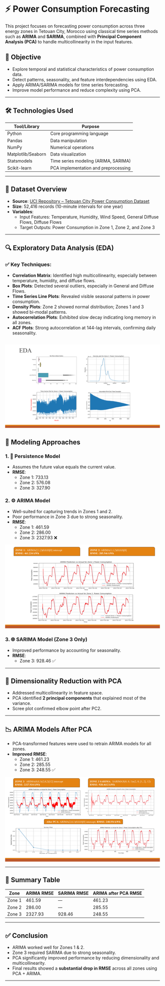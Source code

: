# ⚡ Power Consumption Forecasting

This project focuses on forecasting power consumption across three energy zones in Tetouan City, Morocco using classical time series methods such as **ARIMA** and **SARIMA**, combined with **Principal Component Analysis (PCA)** to handle multicollinearity in the input features.

## 📌 Objective

- Explore temporal and statistical characteristics of power consumption data.
- Detect patterns, seasonality, and feature interdependencies using EDA.
- Apply ARIMA/SARIMA models for time series forecasting.
- Improve model performance and reduce complexity using PCA.

---

## 🛠 Technologies Used

| Tool/Library       | Purpose                                      |
|--------------------|----------------------------------------------|
| Python             | Core programming language                    |
| Pandas             | Data manipulation                            |
| NumPy              | Numerical operations                         |
| Matplotlib/Seaborn | Data visualization                           |
| Statsmodels        | Time series modeling (ARIMA, SARIMA)         |
| Scikit-learn       | PCA implementation and preprocessing         |

---

## 📁 Dataset Overview

- **Source**: [UCI Repository – Tetouan City Power Consumption Dataset](https://archive.ics.uci.edu/dataset/775/tetouan+city+power+consumption)
- **Size**: 52,416 records (10-minute intervals for one year)
- **Variables**:
  - Input Features: Temperature, Humidity, Wind Speed, General Diffuse Flows, Diffuse Flows
  - Target Outputs: Power Consumption in Zone 1, Zone 2, and Zone 3

---

## 🔍 Exploratory Data Analysis (EDA)

### ✅ Key Techniques:
- **Correlation Matrix**: Identified high multicollinearity, especially between temperature, humidity, and diffuse flows.
- **Box Plots**: Detected several outliers, especially in General and Diffuse Flows.
- **Time Series Line Plots**: Revealed visible seasonal patterns in power consumption.
- **Density Plots**: Zone 2 showed normal distribution; Zones 1 and 3 showed bi-modal patterns.
- **Autocorrelation Plots**: Exhibited slow decay indicating long memory in all zones.
- **ACF Plots**: Strong autocorrelation at 144-lag intervals, confirming daily seasonality.

![image1](TS1.PNG)
---

## 🧠 Modeling Approaches

### 1. 📌 Persistence Model
- Assumes the future value equals the current value.
- **RMSE**:
  - Zone 1: 733.13
  - Zone 2: 576.08
  - Zone 3: 327.90

### 2. ⚙️ ARIMA Model
- Well-suited for capturing trends in Zones 1 and 2.
- Poor performance in Zone 3 due to strong seasonality.
- **RMSE**:
  - Zone 1: 461.59
  - Zone 2: 286.00
  - Zone 3: 2327.93 ❌

![image2](TS2.PNG)

### 3. 🌐 SARIMA Model (Zone 3 Only)
- Improved performance by accounting for seasonality.
- **RMSE**:
  - Zone 3: 928.46 ✅

---

## 🧬 Dimensionality Reduction with PCA

- Addressed multicollinearity in feature space.
- PCA identified **2 principal components** that explained most of the variance.
- Scree plot confirmed elbow point after PC2.

---

## 📉 ARIMA Models After PCA

- PCA-transformed features were used to retrain ARIMA models for all zones.
- **Improved RMSE**:
  - Zone 1: 461.23
  - Zone 2: 285.55
  - Zone 3: 248.55 ✅

![image3](TS3.PNG)

---

## 📌 Summary Table

| Zone  | ARIMA RMSE | SARIMA RMSE | ARIMA after PCA RMSE |
|-------|------------|-------------|------------------------|
| Zone 1 | 461.59     | —           | 461.23                 |
| Zone 2 | 286.00     | —           | 285.55                 |
| Zone 3 | 2327.93    | 928.46      | 248.55                 |

---

## ✅ Conclusion

- ARIMA worked well for Zones 1 & 2.
- Zone 3 required SARIMA due to strong seasonality.
- PCA significantly improved performance by reducing dimensionality and multicollinearity.
- Final results showed a **substantial drop in RMSE** across all zones using PCA + ARIMA.

---

